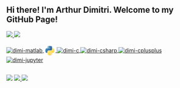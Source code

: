 ## Hi there! I'm Arthur Dimitri. Welcome to my GitHub Page!
 <div>
  <a href="https://github.com/https://github.com/dimitriarthur">
  <img height="180em" src="https://github-readme-stats.vercel.app/api?username=dimitriarthur&show_icons=true&theme=highcontrast&include_all_commits=true&count_private=true"/>
  <img height="180em" src="https://github-readme-stats.vercel.app/api/top-langs/?username=dimitriarthur&layout=compact&langs_count=7&theme=highcontrast"/>
</div>
  <div style="display: inline_block"><br>
  <img align="center" alt="dimi-matlab" height="30" width="30" src="https://user-images.githubusercontent.com/50504364/130326223-675b1818-4a65-417b-8649-4c82bf2f1f88.png">
  <img align="center" alt="dimi-py" height="30" width="30" src="https://raw.githubusercontent.com/devicons/devicon/master/icons/python/python-original.svg">
  <img align="center" alt="dimi-c" height="30" width="30" src="https://user-images.githubusercontent.com/50504364/130326288-90246802-5be9-49e6-bfa2-37d043459a49.png">
  <img align="center" alt="dimi-csharp" height="30" width="30" src="https://user-images.githubusercontent.com/50504364/130326483-6d1aa5c0-c369-479c-b5f7-01116893841f.png">
  <img align="center" alt="dimi-cplusplus" height="30" width="30" src="https://user-images.githubusercontent.com/50504364/130326327-bb46ead9-c166-4496-827c-e18f67be7b71.png">
  <img align="center" alt="dimi-jupyter" height="30" width="30" src="https://user-images.githubusercontent.com/50504364/130326357-7aee2f21-dbc0-4c21-b938-8f8b1b19b6cd.png">


</div>

  ##
 
<div>
  <a href = "mailto:arthur.dimitri@ee.ufcg.edu.br"><img src="https://img.shields.io/badge/-Gmail-%23333?style=for-the-badge&logo=gmail&logoColor=white" target="_blank"></a>
   <a href="http://lattes.cnpq.br/0078892633874056" target="_blank"><img src="https://user-images.githubusercontent.com/50504364/130326727-b3e9d761-5eff-4265-8b4c-a09ea5f6dbf9.png">
  <a href="https://www.linkedin.com/in/arthur-dimitri-488705192/" target="_blank"><img src="https://img.shields.io/badge/-LinkedIn-%230077B5?style=for-the-badge&logo=linkedin&logoColor=white" target="_blank"></a> 
 
